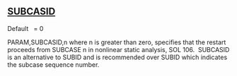 ## [SUBCASID](https://nexus.hexagon.com/documentationcenter/bundle/MSC_Nastran_2022.4/page/Nastran_Combined_Book/qrg/parameters/TOC.SUBCASID.xhtml)

Default    = 0

PARAM,SUBCASID,n where n is greater than zero, specifies that the restart proceeds from SUBCASE n in nonlinear static analysis, SOL 106.  SUBCASID is an alternative to SUBID and is recommended over SUBID which indicates the subcase sequence number.

